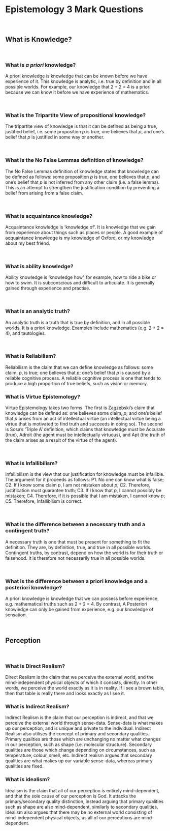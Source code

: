 # Epistemology 3 Mark Questions

</br>

## What is Knowledge?

</br>

### What is *a priori* knowledge?

A priori knowledge is knowledge that can be known before we have experience of it. This knowledge is analytic, i.e. true by definition and in all possible worlds. For example, our knowledge that 2 + 2 = 4 is a priori because we can know it before we have experience of mathematics.

</br>

### What is the Tripartite View of propositional knowledge?

The tripartite view of knowledge is that it can be defined as being a true, justified belief, i.e. some proposition $p$ is true, one believes that $p$, and one’s belief that $p$ is justified in some way or another.

</br>

### What is the No False Lemmas definition of knowledge?

The No False Lemmas definition of knowledge states that knowledge can be defined as follows: some proposition $p$ is true, one believes that $p$, and one’s belief that $p$ is not inferred from any other claim (i.e. a false lemma). This is an attempt to strengthen the justification condition by preventing a belief from arising from a false claim.

</br>

### What is acquaintance knowledge?

Acquaintance knowledge is ‘knowledge of’. It is knowledge that we gain from experience about things such as places or people. A good example of acquaintance knowledge is my knowledge of Oxford, or my knowledge about my best friend.

</br>

### What is ability knowledge?

Ability knowledge is ‘knowledge how’, for example, how to ride a bike or how to swim. It is subconscious and difficult to articulate. It is generally gained through experience and practise.

</br>

### What is an analytic truth?

An analytic truth is a truth that is true by definition, and in all possible worlds. It is a priori knowledge. Examples include mathematics (e.g. 2 + 2 = 4), and tautologies.

</br>

### What is Reliabilism?

Reliabilism is the claim that we can define knowledge as follows: some claim, $p$, is true; one believes that $p$; one’s belief that $p$ is caused by a reliable cognitive process. A reliable cognitive process is one that tends to produce a high proportion of true beliefs, such as vision or memory.
</br>

### What is Virtue Epistemology?

Virtue Epistemology takes two forms. The first is Zagzebski’s claim that knowledge can be defined as: one believes some claim, $p$; and one’s belief that $p$ arises from an act of intellectual virtue (an intellectual virtue being a virtue that is motivated to find truth and succeeds in doing so). The second is Sosa’s ‘Triple A’ definition, which claims that knowledge must be Accurate (true), Adroit (the agent must be intellectually virtuous), and Apt (the truth of the claim arises as a result of the virtue of the agent).

</br>

### What is Infallibilism?

Infallibilism is the view that our justification for knowledge must be infallible. The argument for it proceeds as follows: P1. No one can know what is false; C2. If I know some claim $p$, I am not mistaken about $p$; C2. Therefore, justification must guarantee truth; C3. If I know that $p$, I cannot possibly be mistaken; C4. Therefore, if it is possible that I am mistaken, I cannot know $p$; C5. Therefore, Infallibilism is correct.

</br>

### What is the difference between a necessary truth and a contingent truth?

A necessary truth is one that must be present for something to fit the definition. They are, by definition, true, and true in all possible worlds. Contingent truths, by contrast, depend on how the world is for their truth or falsehood. It is therefore not necessarily true in all possible worlds.

</br>

### What is the difference between a priori knowledge and a posteriori knowledge?

A priori knowledge is knowledge that we can possess before experience, e.g. mathematical truths such as 2 + 2 = 4. By contrast, A Posteriori knowledge can only be gained from experience, e.g. our knowledge of sensation.


</br>

## Perception

</br>

### What is Direct Realism?

Direct Realism is the claim that we perceive the external world, and the mind-independent physical objects of which it consists, directly. In other words, we perceive the world exactly as it is in reality. If I see a brown table, then that table is really there and looks exactly as I see it.
</br>

### What is Indirect Realism?

Indirect Realism is the claim that our perception is indirect, and that we perceive the external world through sense-data. Sense-data is what makes up our perception, and is unique and private to the individual. Indirect Realism also utilises the concept of primary and secondary qualities. Primary qualities are those which are unchanging no matter what changes in our perception, such as shape (i.e. molecular structure). Secondary qualities are those which change depending on circumstances, such as temperature, colour, smell, etc. Indirect realism argues that secondary qualities are what makes up our variable sense-data, whereas primary qualities are fixed. 
</br>

### What is idealism?

Idealism is the claim that all of our perception is entirely mind-dependent, and that the sole cause of our perception is God. It attacks the primary/secondary quality distinction, instead arguing that primary qualities such as shape are also mind-dependent, similarly to secondary qualities. Idealism also argues that there may be no external world consisting of mind-independent physical objects, as all of our perceptions are mind-dependent.

</br>

